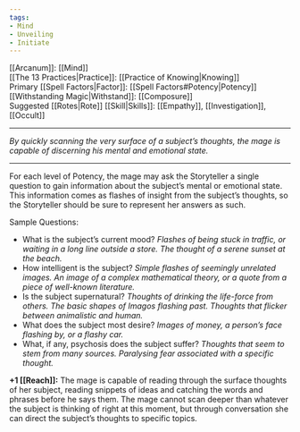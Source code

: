 ```yaml
---
tags:
- Mind
- Unveiling
- Initiate
---
```


[[Arcanum]]: [[Mind]]\
[[The 13 Practices|Practice]]: [[Practice of Knowing|Knowing]]\
Primary [[Spell Factors|Factor]]: [[Spell Factors#Potency|Potency]]\
[[Withstanding Magic|Withstand]]: [[Composure]]\
Suggested [[Rotes|Rote]] [[Skill|Skills]]: [[Empathy]], [[Investigation]], [[Occult]]

---

_By quickly scanning the very surface of a subject’s thoughts, the mage is capable of discerning his mental and emotional state._

---

For each level of Potency, the mage may ask the Storyteller a single question to gain information about the subject’s mental or emotional state.\
This information comes as flashes of insight from the subject’s thoughts, so the Storyteller should be sure to represent her answers as such.

Sample Questions:
- What is the subject’s current mood? _Flashes of being stuck in traffic, or waiting in a long line outside a store. The thought of a serene sunset at the beach._
- How intelligent is the subject? _Simple flashes of seemingly unrelated images. An image of a complex mathematical theory, or a quote from a piece of well-known literature._
- Is the subject supernatural? _Thoughts of drinking the life-force from others. The basic shapes of Imagos flashing past. Thoughts that flicker between animalistic and human._
- What does the subject most desire? _Images of money, a person’s face flashing by, or a flashy car._
- What, if any, psychosis does the subject suffer? _Thoughts that seem to stem from many sources. Paralysing fear associated with a specific thought._

**+1 [[Reach]]:** The mage is capable of reading through the surface thoughts of her subject, reading snippets of ideas and catching the words and phrases before he says them. The mage cannot scan deeper than whatever the subject is thinking of right at this moment, but through conversation she can direct the subject’s thoughts to specific topics.